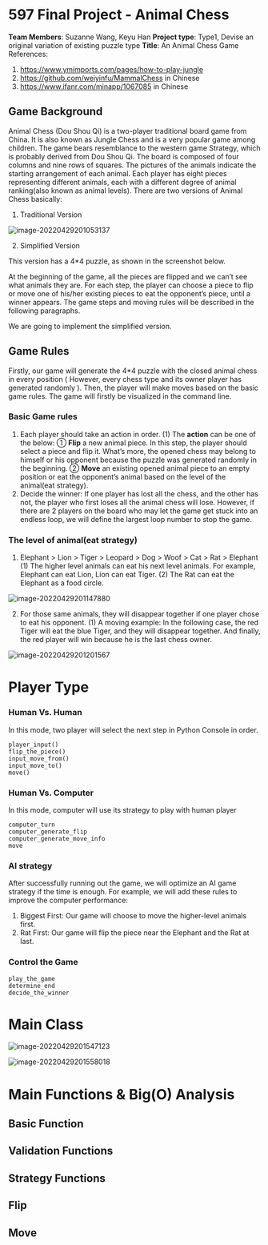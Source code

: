 # 597 Final Project - Animal Chess
**Team Members**: Suzanne Wang, Keyu Han
**Project type**: Type1, Devise an original variation of existing puzzle type
**Title**: An Animal Chess Game
References:

1. https://www.ymimports.com/pages/how-to-play-jungle
2. https://github.com/weiyinfu/MammalChess  in Chinese
3. https://www.ifanr.com/minapp/1067085 in Chinese

## Game Background
Animal Chess (Dou Shou Qi) is a two-player traditional board game from China. It is also known as Jungle Chess and is a very popular game among children. The game bears resemblance to the western game Strategy, which is probably derived from Dou Shou Qi.
The board is composed of four columns and nine rows of squares. The pictures of the animals indicate the starting arrangement of each animal.
Each player has eight pieces representing different animals, each with a different degree of animal ranking(also known as animal levels). 
There are two versions of Animal Chess basically: 

1. Traditional Version

![image-20220429201053137](https://github.com/zzsusan/2022Spring_Projects/blob/main/image-20220429201053137.png)

2. Simplified Version

This version has a  4*4 puzzle, as shown in the screenshot below.

At the beginning of the game, all the pieces are flipped and we can’t see what animals they are. For each step, the player can choose a piece to flip or move one of his/her existing pieces to eat the opponent’s piece, until a winner appears. The game steps and moving rules will be described in the following paragraphs.

We are going to implement the simplified version.

## Game Rules
Firstly, our game will generate the 4*4 puzzle with the closed animal chess in every position ( However, every chess type and its owner player has generated randomly ). Then, the player will make moves based on the basic game rules.  The game will firstly be visualized in the command line.

### Basic Game rules

1. Each player should take an action in order.
(1) The **action** can be one of the below:
	① **Flip** a new animal piece.
		In this step, the player should select a piece and flip it. What’s more, the opened chess may belong to himself or his opponent because the puzzle was generated randomly in the beginning.
	② **Move** an existing opened animal piece to an empty position or eat the opponent’s animal based on the level of the animal(eat strategy).
2. Decide the winner:  If one player has lost all the chess, and the other has not, the player who first loses all the animal chess will lose. However, if there are 2 players on the board who may let the game get stuck into an endless loop, we will define the largest loop number to stop the game.

### The level of animal(eat strategy)

1. Elephant > Lion > Tiger > Leopard > Dog > Woof > Cat > Rat > Elephant 
(1) The higher level animals can eat his next level animals.
For example, Elephant can eat Lion, Lion can eat Tiger.
(2) The Rat can eat the Elephant as a food circle.

![image-20220429201147880](https://github.com/zzsusan/2022Spring_Projects/blob/main/image-20220429201147880.png)

2. For those same animals, they will disappear together if one player chose to eat his opponent.
(1) A moving example: In the following case, the red Tiger will eat the blue Tiger, and they will disappear together. And finally, the red player will win because he is the last chess owner.

![image-20220429201201567](https://github.com/zzsusan/2022Spring_Projects/blob/main/image-20220429201201567.png)

# Player Type

### Human Vs. Human

In this mode, two player will select the next step in Python Console in order.

```
player_input()
flip_the_piece()
input_move_from()
input_move_to()
move()
```

### Human Vs. Computer

In this mode, computer will use its strategy to play with human player

```
computer_turn
computer_generate_flip
computer_generate_move_info
move
```



### AI strategy

After successfully running out the game, we will optimize an AI game strategy if the time is enough. For example, we will add these rules to improve the computer performance:

1. Biggest First: Our game will choose to move the higher-level animals first.
2. Rat First: Our game will flip the piece near the Elephant and the Rat at last.

### Control the Game

```
play_the_game
determine_end
decide_the_winner
```

# Main Class 

![image-20220429201547123](https://github.com/zzsusan/2022Spring_Projects/blob/main/image-20220429201547123.png)

![image-20220429201558018](https://github.com/zzsusan/2022Spring_Projects/blob/main/image-20220429201558018.png)

# Main Functions & Big(O) Analysis

## Basic Function



## Validation Functions



## Strategy Functions



## Flip



## Move





